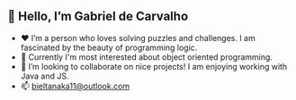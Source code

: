 ## 👋 Hello, I’m Gabriel de Carvalho
- ❤  I’m a person who loves solving puzzles and challenges. I am fascinated by the beauty of programming logic.
- 👀 Currently I'm most interested about object oriented programming.
- 🔨 I’m looking to collaborate on nice projects! I am enjoying working with Java and JS.
- 📫 bieltanaka11@outlook.com


